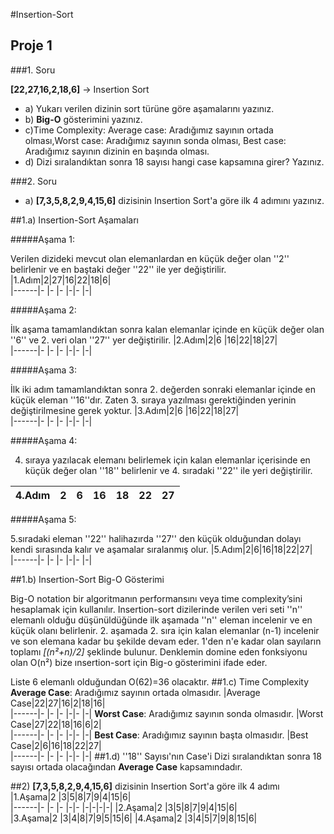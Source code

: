 #Insertion-Sort 
## Proje 1
###1. Soru 

**[22,27,16,2,18,6]** -> Insertion Sort

- a) Yukarı verilen dizinin sort türüne göre aşamalarını yazınız.
- b) **Big-O** gösterimini yazınız.
- c)Time Complexity: Average case: Aradığımız sayının ortada olması,Worst case: Aradığımız sayının sonda olması, Best case: Aradığımız sayının dizinin en başında olması.
- d) Dizi sıralandıktan sonra 18 sayısı hangi case kapsamına girer? Yazınız.

###2. Soru


- a) **[7,3,5,8,2,9,4,15,6]** dizisinin Insertion Sort'a göre ilk 4 adımını yazınız.

##1.a) Insertion-Sort Aşamaları

#####Aşama 1:

 Verilen dizideki mevcut olan elemanlardan en küçük değer olan ''2'' belirlenir ve en baştaki değer ''22'' ile yer değiştirilir.
 |1.Adım|2|27|16|22|18|6|     
|------|- |- |- |-|- |-|


#####Aşama 2:


İlk aşama tamamlandıktan sonra kalan elemanlar içinde en küçük değer olan ''6'' ve 2. veri olan ''27'' yer değiştirilir.
|2.Adım|2|6 |16|22|18|27|     
|------|- |- |- |-|- |-|

#####Aşama 3:


İlk iki adım tamamlandıktan sonra 2. değerden sonraki elemanlar içinde en küçük eleman ''16''dır. Zaten 3. sıraya yazılması gerektiğinden yerinin değiştirilmesine gerek yoktur.
 |3.Adım|2|6 |16|22|18|27|     
|------|- |- |- |-|- |-|


#####Aşama 4:


4. sıraya yazılacak elemanı belirlemek için kalan elemanlar içerisinde en küçük değer olan ''18'' belirlenir ve 4. sıradaki ''22'' ile yeri değiştirilir.

|4.Adım|2|6|16|18|22|27|     
|------|- |- |- |-|- |-|

#####Aşama 5:

5.sıradaki eleman ''22'' halihazırda ''27'' den küçük olduğundan dolayı kendi sırasında kalır ve aşamalar sıralanmış olur.
|5.Adım|2|6|16|18|22|27|     
|------|- |- |- |-|- |-|


##1.b) Insertion-Sort Big-O Gösterimi


Big-O notation bir algoritmanın performansını veya time complexity’sini hesaplamak için kullanılır. Insertion-sort dizilerinde verilen veri seti ''n'' elemanlı olduğu düşünüldüğünde ilk aşamada ''n'' eleman incelenir ve en küçük olanı belirlenir. 2. aşamada 2. sıra için kalan elemanlar (n-1) incelenir ve son elemana kadar bu şekilde devam eder. 1'den n'e kadar olan sayıların toplamı *[(n²+n)/2]* şeklinde bulunur. Denklemin domine eden fonksiyonu olan O(n²) bize ınsertion-sort için Big-o gösterimini ifade eder.

Liste 6 elemanlı olduğundan O(62)=36 olacaktır.
##1.c) Time Complexity
**Average Case**: Aradığımız sayının ortada olmasıdır.
|Average Case|22|27|16|2|18|16|     
|------|- |- |- |-|- |-|
**Worst Case**: Aradığımız sayının sonda olmasıdır.
|Worst Case|27|22|18|16|6|2|     
|------|- |- |- |-|- |-|
**Best Case**: Aradığımız sayının başta olmasıdır.
|Best Case|2|6|16|18|22|27|     
|------|- |- |- |-|- |-|
##1.d) ''18'' Sayısı'nın Case'i
Dizi sıralandıktan sonra 18 sayısı ortada olacağından **Average Case** kapsamındadır.

##2) **[7,3,5,8,2,9,4,15,6]** dizisinin Insertion Sort'a göre ilk 4 adımı
|1.Aşama|2 |3|5|8|7|9|4|15|6|     
|------|- |- |- |-|- |-|-|-|-|
|2.Aşama|2 |3|5|8|7|9|4|15|6|     
|3.Aşama|2 |3|4|8|7|9|5|15|6| 
|4.Aşama|2 |3|4|5|7|9|8|15|6| 
